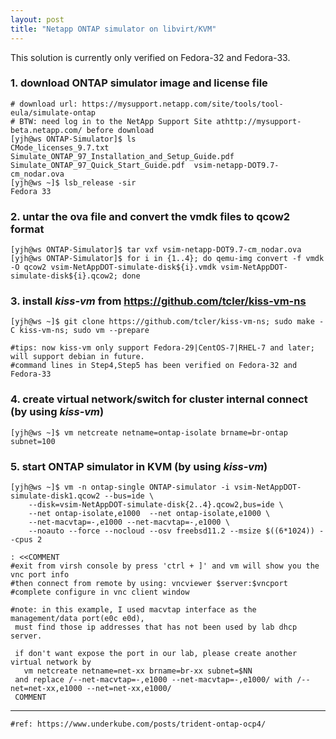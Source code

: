 ```yaml
---
layout: post
title: "Netapp ONTAP simulator on libvirt/KVM"
---
```


This solution is currently only verified on Fedora-32 and Fedora-33.

### 1. download ONTAP simulator image and license file
```
# download url: https://mysupport.netapp.com/site/tools/tool-eula/simulate-ontap
# BTW: need log in to the NetApp Support Site athttp://mysupport-beta.netapp.com/ before download
[yjh@ws ONTAP-Simulator]$ ls
CMode_licenses_9.7.txt  Simulate_ONTAP_97_Installation_and_Setup_Guide.pdf  Simulate_ONTAP_97_Quick_Start_Guide.pdf  vsim-netapp-DOT9.7-cm_nodar.ova
[yjh@ws ~]$ lsb_release -sir
Fedora 33
```


### 2. untar the ova file and convert the vmdk files to qcow2 format
```
[yjh@ws ONTAP-Simulator]$ tar vxf vsim-netapp-DOT9.7-cm_nodar.ova
[yjh@ws ONTAP-Simulator]$ for i in {1..4}; do qemu-img convert -f vmdk -O qcow2 vsim-NetAppDOT-simulate-disk${i}.vmdk vsim-NetAppDOT-simulate-disk${i}.qcow2; done
```


### 3. install *kiss-vm* from https://github.com/tcler/kiss-vm-ns
```
[yjh@ws ~]$ git clone https://github.com/tcler/kiss-vm-ns; sudo make -C kiss-vm-ns; sudo vm --prepare

#tips: now kiss-vm only support Fedora-29|CentOS-7|RHEL-7 and later; will support debian in future.
#command lines in Step4,Step5 has been verified on Fedora-32 and Fedora-33
```


### 4. create virtual network/switch for cluster internal connect (by using *kiss-vm*)
```
[yjh@ws ~]$ vm netcreate netname=ontap-isolate brname=br-ontap subnet=100
```


### 5. start ONTAP simulator in KVM (by using *kiss-vm*)
```
[yjh@ws ~]$ vm -n ontap-single ONTAP-simulator -i vsim-NetAppDOT-simulate-disk1.qcow2 --bus=ide \
    --disk=vsim-NetAppDOT-simulate-disk{2..4}.qcow2,bus=ide \
    --net ontap-isolate,e1000  --net ontap-isolate,e1000 \
    --net-macvtap=-,e1000 --net-macvtap=-,e1000 \
    --noauto --force --nocloud --osv freebsd11.2 --msize $((6*1024)) --cpus 2
```

```
: <<COMMENT
#exit from virsh console by press 'ctrl + ]' and vm will show you the vnc port info
#then connect from remote by using: vncviewer $server:$vncport
#complete configure in vnc client window

#note: in this example, I used macvtap interface as the management/data port(e0c e0d),
 must find those ip addresses that has not been used by lab dhcp server.

 if don't want expose the port in our lab, please create another virtual network by
   vm netcreate netname=net-xx brname=br-xx subnet=$NN
 and replace /--net-macvtap=-,e1000 --net-macvtap=-,e1000/ with /--net=net-xx,e1000 --net=net-xx,e1000/
 COMMENT
 ```

---
```
#ref: https://www.underkube.com/posts/trident-ontap-ocp4/
```
